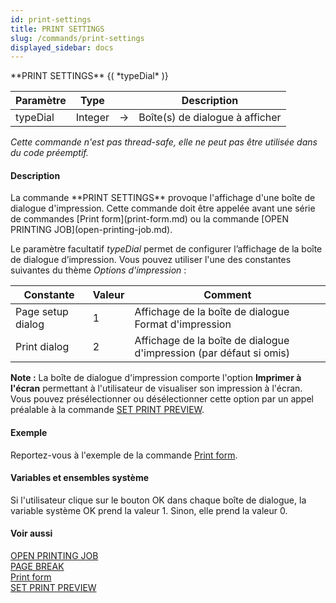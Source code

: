 ```yaml
---
id: print-settings
title: PRINT SETTINGS
slug: /commands/print-settings
displayed_sidebar: docs
---
```


<!--REF #_command_.PRINT SETTINGS.Syntax-->**PRINT SETTINGS** {( *typeDial* )}<!-- END REF-->
<!--REF #_command_.PRINT SETTINGS.Params-->
| Paramètre | Type |  | Description |
| --- | --- | --- | --- |
| typeDial | Integer | &#8594;  | Boîte(s) de dialogue à afficher |

<!-- END REF-->

*Cette commande n'est pas thread-safe, elle ne peut pas être utilisée dans du code préemptif.*


#### Description 

<!--REF #_command_.PRINT SETTINGS.Summary-->La commande **PRINT SETTINGS** provoque l'affichage d'une boîte de dialogue d'impression.<!-- END REF--> Cette commande doit être appelée avant une série de commandes [Print form](print-form.md) ou la commande [OPEN PRINTING JOB](open-printing-job.md).

Le paramètre facultatif *typeDial* permet de configurer l’affichage de la boîte de dialogue d’impression. Vous pouvez utiliser l'une des constantes suivantes du thème *Options d'impression* :

| Constante         | Valeur | Comment                                                             |
| ----------------- | ------ | ------------------------------------------------------------------- |
| Page setup dialog | 1      | Affichage de la boîte de dialogue Format d'impression               |
| Print dialog      | 2      | Affichage de la boîte de dialogue d'impression (par défaut si omis) |

**Note :** La boîte de dialogue d'impression comporte l'option **Imprimer à l'écran** permettant à l'utilisateur de visualiser son impression à l'écran. Vous pouvez présélectionner ou désélectionner cette option par un appel préalable à la commande [SET PRINT PREVIEW](set-print-preview.md).

#### Exemple 

Reportez-vous à l'exemple de la commande [Print form](print-form.md).

#### Variables et ensembles système 

Si l'utilisateur clique sur le bouton OK dans chaque boîte de dialogue, la variable système OK prend la valeur 1\. Sinon, elle prend la valeur 0\. 

#### Voir aussi 

[OPEN PRINTING JOB](open-printing-job.md)  
[PAGE BREAK](page-break.md)  
[Print form](print-form.md)  
[SET PRINT PREVIEW](set-print-preview.md)  
